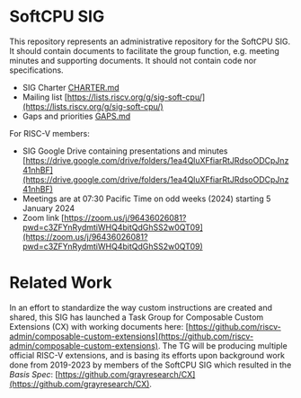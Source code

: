 
# SoftCPU SIG

This repository represents an administrative repository for the SoftCPU SIG. It should contain documents to facilitate the group function, e.g. meeting minutes and supporting documents. It should not contain code nor specifications.

- SIG Charter [CHARTER.md](CHARTER.md)
- Mailing list [https://lists.riscv.org/g/sig-soft-cpu/](https://lists.riscv.org/g/sig-soft-cpu/)
- Gaps and priorities [GAPS.md](GAPS.md)

For RISC-V members:
- SIG Google Drive containing presentations and minutes [https://drive.google.com/drive/folders/1ea4QluXFfiarRtJRdsoODCpJnz41nhBF](https://drive.google.com/drive/folders/1ea4QluXFfiarRtJRdsoODCpJnz41nhBF)
- Meetings are at 07:30 Pacific Time on odd weeks (2024) starting 5 January 2024
- Zoom link [https://zoom.us/j/96436026081?pwd=c3ZFYnRydmtiWHQ4bitQdGhSS2w0QT09](https://zoom.us/j/96436026081?pwd=c3ZFYnRydmtiWHQ4bitQdGhSS2w0QT09)

Related Work
============

In an effort to standardize the way custom instructions are created and shared, this SIG has launched a Task Group for Composable Custom Extensions (CX) with working documents here: [https://github.com/riscv-admin/composable-custom-extensions](https://github.com/riscv-admin/composable-custom-extensions). The TG will be producing multiple official RISC-V extensions, and is basing its efforts upon background work done from 2019-2023 by members of the SoftCPU SIG which resulted in the _Basis Spec_: [https://github.com/grayresearch/CX](https://github.com/grayresearch/CX).
